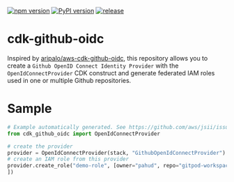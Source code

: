 [![npm version](https://badge.fury.io/js/@pahud%2Fcdk-github-oidc.svg)](https://badge.fury.io/js/@pahud%2Fcdk-github-oidc)
[![PyPI version](https://badge.fury.io/py/pahud-cdk-github-oidc.svg)](https://badge.fury.io/py/pahud-cdk-github-oidc)
[![release](https://github.com/pahud/cdk-github-oidc/actions/workflows/release.yml/badge.svg)](https://github.com/pahud/cdk-github-oidc/actions/workflows/release.yml)

# cdk-github-oidc

Inspired by [aripalo/aws-cdk-github-oidc](https://github.com/aripalo/aws-cdk-github-oidc), this repository allows you to create a `Github OpenID Connect Identity Provider` with the `OpenIdConnectProvider` CDK construct and generate federated IAM roles used in one or multiple Github repositories.

# Sample

```python
# Example automatically generated. See https://github.com/aws/jsii/issues/826
from cdk_github_oidc import OpenIdConnectProvider

# create the provider
provider = OpenIdConnectProvider(stack, "GithubOpenIdConnectProvider")
# create an IAM role from this provider
provider.create_role("demo-role", [owner="pahud", repo="gitpod-workspace", owner="pahud", repo="github-codespace", owner="pahud", repo="vscode"
])
```
